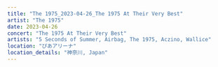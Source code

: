 ```yaml
---
title: "The 1975_2023-04-26_The 1975 At Their Very Best"
artist: "The 1975"
date: 2023-04-26
concert: "The 1975 At Their Very Best"
artists: "5 Seconds of Summer, Airbag, The 1975, Aczino, Wallice"
location: "ぴあアリーナ"
location_details: "神奈川, Japan"
---
```

